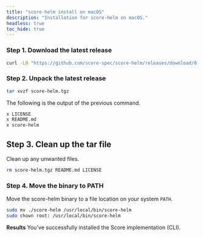 ```yaml
---
title: "score-helm install on macOS"
description: "Installation for score-helm on macOS."
headless: true
toc_hide: true
---
```


### Step 1. Download the latest release

```bash
curl -L0 "https://github.com/score-spec/score-helm/releases/download/0.1.0/score-helm_0.1.0_darwin_arm64.tar.gz" -o score-helm.tgz
```

### Step 2. Unpack the latest release

```bash
tar xvzf score-helm.tgz
```

The following is the output of the previous command.

```bash
x LICENSE
x README.md
x score-helm
```

## Step 3. Clean up the tar file

Clean up any unwanted files.

```bash
rm score-helm.tgz README.md LICENSE
```

### Step 4. Move the binary to PATH

Move the score-helm binary to a file location on your system `PATH`.

```bash
sudo mv ./score-helm /usr/local/bin/score-helm
sudo chown root: /usr/local/bin/score-helm
```

**Results** You've successfully installed the Score implementation (CLI).
